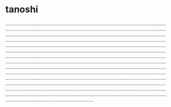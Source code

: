 # tanoshi
............................................................................................................................................................................................................................................................................................................................................................................................................................................................................................................................................................................................................................................................................................................................................................................................................................................................................................................................................................................................................................................................................................................................................................................................................................................................................................................................................................................................................................................................................................................................................................................................................................................................................................................................................................................................................................................................................